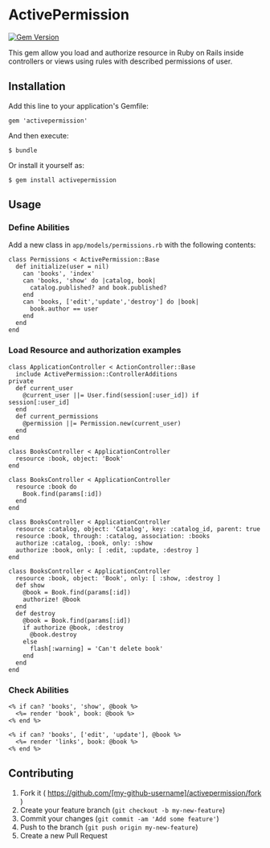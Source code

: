 # ActivePermission

[![Gem Version](https://badge.fury.io/rb/active_permission.svg)](http://badge.fury.io/rb/active_permission)

This gem allow you load and authorize resource in Ruby on Rails inside controllers or views using rules with described permissions of user.

## Installation

Add this line to your application's Gemfile:

```
gem 'activepermission'
```

And then execute:

    $ bundle

Or install it yourself as:

    $ gem install activepermission

## Usage

### Define Abilities

Add a new class in `app/models/permissions.rb` with the following contents:

```
class Permissions < ActivePermission::Base
  def initialize(user = nil)
    can 'books', 'index'
    can 'books, 'show' do |catalog, book|
      catalog.published? and book.published?
    end
    can 'books, ['edit','update','destroy'] do |book|
      book.author == user
    end
  end
end
```

### Load Resource and authorization examples

```
class ApplicationController < ActionController::Base
  include ActivePermission::ControllerAdditions
private
  def current_user
    @current_user ||= User.find(session[:user_id]) if session[:user_id]
  end
  def current_permissions
    @permission ||= Permission.new(current_user)
  end
end
```

```
class BooksController < ApplicationController
  resource :book, object: 'Book'
end
```

```
class BooksController < ApplicationController
  resource :book do
    Book.find(params[:id])
  end
end
```

```
class BooksController < ApplicationController
  resource :catalog, object: 'Catalog', key: :catalog_id, parent: true
  resource :book, through: :catalog, association: :books
  authorize :catalog, :book, only: :show
  authorize :book, only: [ :edit, :update, :destroy ]
end
```

```
class BooksController < ApplicationController
  resource :book, object: 'Book', only: [ :show, :destroy ]
  def show
    @book = Book.find(params[:id])
    authorize! @book
  end
  def destroy
    @book = Book.find(params[:id])
    if authorize @book, :destroy
      @book.destroy
    else
      flash[:warning] = 'Can't delete book'
    end
  end
end
```

### Check Abilities

```
<% if can? 'books', 'show', @book %>
  <%= render 'book', book: @book %>
<% end %>
```

```
<% if can? 'books', ['edit', 'update'], @book %>
  <%= render 'links', book: @book %>
<% end %>
```


## Contributing

1. Fork it ( https://github.com/[my-github-username]/activepermission/fork )
2. Create your feature branch (`git checkout -b my-new-feature`)
3. Commit your changes (`git commit -am 'Add some feature'`)
4. Push to the branch (`git push origin my-new-feature`)
5. Create a new Pull Request

